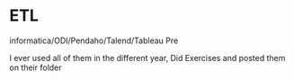 # ETL
informatica/ODI/Pendaho/Talend/Tableau Pre

I ever used all of them in the different year, Did Exercises and posted them on their folder
